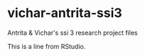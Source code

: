 # vichar-antrita-ssi3
Antrita &amp; Vichar's ssi 3 research project files

This is a line from RStudio.